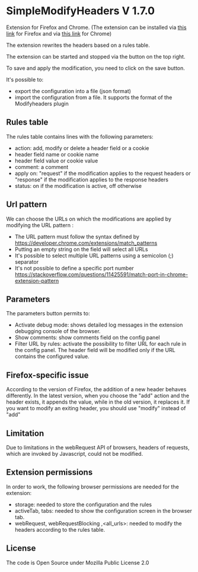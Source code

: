 # SimpleModifyHeaders V 1.7.0

Extension for Firefox and Chrome. (The extension can be installed via [this link](https://addons.mozilla.org/firefox/addon/simple-modify-header/) for Firefox and via [this link](https://chrome.google.com/webstore/detail/simple-modify-headers/gjgiipmpldkpbdfjkgofildhapegmmic) for Chrome)

The extension rewrites the headers based on a rules table. 

The extension can be started and stopped via the button on the top right.

To save and apply the modification, you need to click on the save button.

It's possible to: 
-  export the configuration into a file (json format)
-  import the configuration from a file. It supports the format of the Modifyheaders plugin

## Rules table
The rules table contains lines with the following parameters:
- action: add, modify or delete a header field or a cookie
- header field name or cookie name
- header field value or cookie value 
- comment: a comment 
- apply on: "request" if the modification applies to the request headers or "response" if the modification applies to the response headers
- status: on if the modification is active, off otherwise 

## Url pattern
We can choose the URLs on which the modifications are applied by modifying the URL pattern :  
- The URL pattern must follow the syntax defined by https://developer.chrome.com/extensions/match_patterns
- Putting an empty string on the field will select all URLs
- It's possible to select multiple URL patterns using a semicolon (;) separator
- It's not possible to define a specific port number https://stackoverflow.com/questions/11425591/match-port-in-chrome-extension-pattern

## Parameters
The parameters button permits to:
- Activate debug mode: shows detailed log messages in the extension debugging console of the browser.
- Show comments: show comments field on the config panel 
- Filter URL by rules: activate the possibility to filter URL for each rule in the config panel. The header field will be modified only if the URL contains the configured value.


## Firefox-specific issue
According to the version of Firefox, the addition of a new header behaves differently. In the latest version, when you choose the "add" action and the header exists, it appends the value, while in the old version, it replaces it. If you want to modify an exiting header, you should use "modify" instead of "add"

## Limitation

Due to limitations in the webRequest API of browsers, headers of requests, which are invoked by Javascript, could not be modified. 
  
## Extension permissions
In order to work, the following browser permissions are needed for the extension: 
- storage: needed to store the configuration and the rules
- activeTab, tabs: needed to show the configuration screen in the browser tab.
- webRequest, webRequestBlocking ,<all_urls>: needed to modify the headers according to the rules table. 
  
## License
The code is Open Source under Mozilla Public License 2.0 
